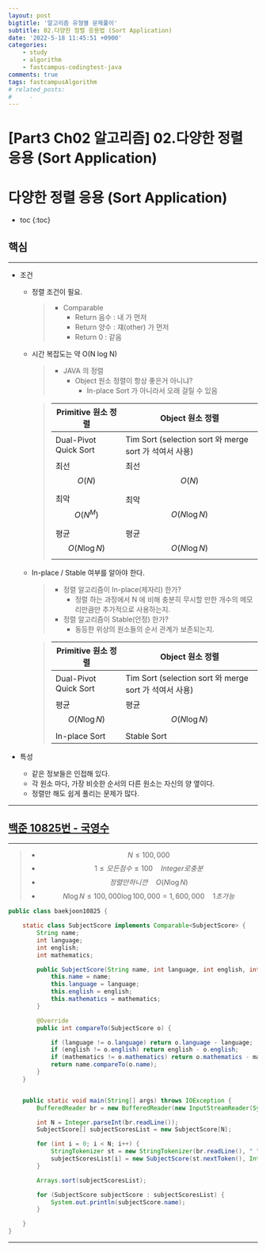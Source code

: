```yaml
---
layout: post
bigtitle: '알고리즘 유형별 문제풀이'
subtitle: 02.다양한 정렬 응용법 (Sort Application)
date: '2022-5-18 11:45:51 +0900'
categories:
    - study
    - algorithm
    - fastcampus-codingtest-java
comments: true
tags: fastcampusAlgorithm
# related_posts:
#     - 
---
```


# [Part3 Ch02 알고리즘] 02.다양한 정렬 응용 (Sort Application)

# 다양한 정렬 응용 (Sort Application)
* toc
{:toc}

## 핵심
---
+ 조건
  + 정렬 조건이 필요.
    > + Comparable
    >   + Return 음수 : 내 가 먼저
    >   + Return 양수 : 쟤(other) 가 먼저
    >   + Return 0 : 같음
  + 시간 복잡도는 약 O(N log N)
    > + JAVA 의 정렬
    >   + Object 원소 정렬이 항상 좋은거 아니냐?
    >     +  In-place Sort 가 아니라서 오래 걸릴 수 있음

    > | Primitive 원소 정렬 | Object 원소 정렬 |
    > | --- | ---|
    > | Dual-Pivot Quick Sort | Tim Sort (selection sort 와 merge sort 가 석여서 사용)|
    > | 최선 $$O\left(N\right)$$ | 최선 $$O\left(N\right)$$  |
    > | 최악 $$O\left(N^M\right)$$ | 최악 $$O\left(N \log N \right)$$ |
    > | 평균 $$O\left(N \log N \right)$$ | 평균 $$O\left(N \log N \right)$$ |

  + In-place / Stable 여부를 알아야 한다.
    > + 정렬 알고리즘이 In-place(제자리) 한가?
    >   + 정렬 하는 과정에서 N 에 비해 충분히 무시할 만한 개수의 메모리만큼만 추가적으로 사용하는지.
    > + 정렬 알고리즘이 Stable(안정) 한가?
    >   + 동등한 위상의 원소들의 순서 관계가 보존되는지.

    > | Primitive 원소 정렬 | Object 원소 정렬 |
    > | --- | ---|
    > | Dual-Pivot Quick Sort | Tim Sort (selection sort 와 merge sort 가 석여서 사용)|
    > | 평균 $$O\left(N \log N \right)$$ | 평균 $$O\left(N \log N \right)$$ |
    > | In-place Sort | Stable Sort |

+ 특성
  + 같은 정보들은 인접해 있다.
  + 각 원소 마다, 가장 비슷한 순서의 다른 원소는 자신의 양 옆이다.
  + 정렬만 해도 쉽게 풀리는 문제가 많다.

***

## [백준 10825번 - 국영수](https://www.acmicpc.net/problem/10825)
---

> + $$N\leq100,000$$
> + $$1 \leq 모든 점수 \leq 100 \quad Integer로 충분$$
> +  $$정렬만 하니깐 \quad O\left(N \log N \right)$$
>   + $$N \log N \leq 100,000 \log 100,000 = 1,600,000 \quad 1초가능$$

~~~java
public class baekjoon10825 {

    static class SubjectScore implements Comparable<SubjectScore> {
        String name;
        int language;
        int english;
        int mathematics;

        public SubjectScore(String name, int language, int english, int mathematics) {
            this.name = name;
            this.language = language;
            this.english = english;
            this.mathematics = mathematics;
        }

        @Override
        public int compareTo(SubjectScore o) {

            if (language != o.language) return o.language - language;
            if (english != o.english) return english - o.english;
            if (mathematics != o.mathematics) return o.mathematics - mathematics;
            return name.compareTo(o.name);
        }
    }


    public static void main(String[] args) throws IOException {
        BufferedReader br = new BufferedReader(new InputStreamReader(System.in));

        int N = Integer.parseInt(br.readLine());
        SubjectScore[] subjectScoresList = new SubjectScore[N];

        for (int i = 0; i < N; i++) {
            StringTokenizer st = new StringTokenizer(br.readLine(), " ");
            subjectScoresList[i] = new SubjectScore(st.nextToken(), Integer.parseInt(st.nextToken()), Integer.parseInt(st.nextToken()), Integer.parseInt(st.nextToken()));
        }

        Arrays.sort(subjectScoresList);

        for (SubjectScore subjectScore : subjectScoresList) {
            System.out.println(subjectScore.name);
        }

    }
}
  ~~~
***
